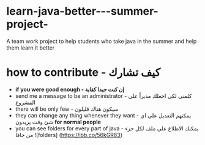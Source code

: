 # learn-java-better---summer-project-
A team work project to help students who take java in the summer and help them learn it better 
# how to contribute - كيف تشارك 
 - **if you were good enough -  إن كنت جيدا كفاية** 
  - send me a message to be an administrator - كلمني لكي اجعلك مديراً علي المشروع 
  - there will be only few - سيكون هناك قليلون 
  - they can change any thing whenever they want - يمكنهم التعديل على اي شئ وقت يريدون
  **for normal people**  
   - you can see folders for every part of java - يمكنك الاطلاع على ملف لكل جزء من جافا 
    ![folders]
    (https://ibb.co/56kGR83)
